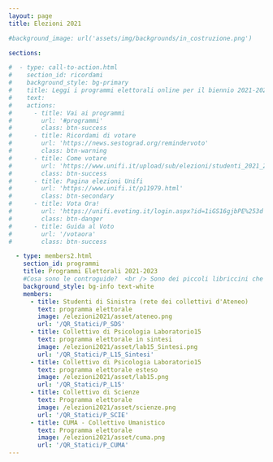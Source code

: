 ```yaml
---
layout: page
title: Elezioni 2021

#background_image: url('assets/img/backgrounds/in_costruzione.png')

sections:

#  - type: call-to-action.html
#    section_id: ricordami
#    background_style: bg-primary
#    title: Leggi i programmi elettorali online per il biennio 2021-2023
#    text:
#    actions:
#      - title: Vai ai programmi
#        url: '#programmi'
#        class: btn-success
#      - title: Ricordami di votare
#        url: 'https://news.sestograd.org/remindervoto'
#        class: btn-warning
#      - title: Come votare
#        url: 'https://www.unifi.it/upload/sub/elezioni/studenti_2021_2023/guida_voto_eligo.pdf'
#        class: btn-success
#      - title: Pagina elezioni Unifi
#        url: 'https://www.unifi.it/p11979.html'
#        class: btn-secondary
#      - title: Vota Ora!
#        url: 'https://unifi.evoting.it/login.aspx?id=1iGS16gjbPE%253d'
#        class: btn-danger
#      - title: Guida al Voto
#        url: '/votaora'
#        class: btn-success

  - type: members2.html
    section_id: programmi
    title: Programmi Elettorali 2021-2023
    #Cosa sono le controguide?  <br /> Sono dei piccoli libriccini che raccolgono informazioni utili sulla vita all'università, consigli, divertenti aneddoti e informazioni su SdS, i Collettivi e le nostre attività!  <br />
    background_style: bg-info text-white
    members:
      - title: Studenti di Sinistra (rete dei collettivi d'Ateneo)
        text: programma elettorale
        image: /elezioni2021/asset/ateneo.png
        url: '/QR_Statici/P_SDS'
      - title: Collettivo di Psicologia Laboratorio15
        text: programma elettorale in sintesi
        image: /elezioni2021/asset/lab15_Sintesi.png
        url: '/QR_Statici/P_L15_Sintesi'
      - title: Collettivo di Psicologia Laboratorio15
        text: programma elettorale esteso
        image: /elezioni2021/asset/lab15.png
        url: '/QR_Statici/P_L15'
      - title: Collettivo di Scienze
        text: Programma elettorale
        image: /elezioni2021/asset/scienze.png
        url: '/QR_Statici/P_SCIE'
      - title: CUMA - Collettivo Umanistico
        text: Programma elettorale
        image: /elezioni2021/asset/cuma.png
        url: '/QR_Statici/P_CUMA'
---
```

